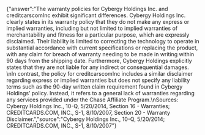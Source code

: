 {"answer":"The warranty policies for Cybergy Holdings Inc. and creditcarscomInc exhibit significant differences. Cybergy Holdings Inc. clearly states in its warranty policy that they do not make any express or implied warranties, including but not limited to implied warranties of merchantability and fitness for a particular purpose, which are expressly disclaimed. Their liability is limited to correcting the technology to operate in substantial accordance with current specifications or replacing the product, with any claim for breach of warranty needing to be made in writing within 90 days from the shipping date. Furthermore, Cybergy Holdings explicitly states that they are not liable for any indirect or consequential damages. \nIn contrast, the policy for creditcarscomInc includes a similar disclaimer regarding express or implied warranties but does not specify any liability terms such as the 90-day written claim requirement found in Cybergy Holdings’ policy. Instead, it refers to a general lack of warranties regarding any services provided under the Chase Affiliate Program.\nSources: Cybergy Holdings Inc., 10-Q, 5/20/2014, Section 16 - Warranties; CREDITCARDS.COM, INC., S-1, 8/10/2007, Section 20 - Warranty Disclaimer.","source":"Cybergy Holdings Inc., 10-Q, 5/20/2014; CREDITCARDS.COM, INC., S-1, 8/10/2007"}